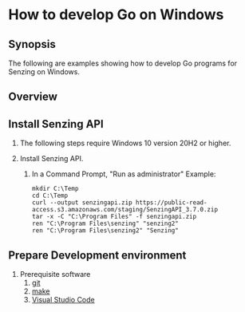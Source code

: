# How to develop Go on Windows

## Synopsis

The following are examples showing how to develop Go programs for Senzing on Windows.

## Overview

## Install Senzing API

1. The following steps require Windows 10 version 20H2 or higher.

1. Install Senzing API.
    1. In a Command Prompt, "Run as administrator"
       Example:

        ```console
        mkdir C:\Temp
        cd C:\Temp
        curl --output senzingapi.zip https://public-read-access.s3.amazonaws.com/staging/SenzingAPI_3.7.0.zip
        tar -x -C "C:\Program Files" -f senzingapi.zip
        ren "C:\Program Files\senzing" "senzing2"
        ren "C:\Program Files\senzing2" "Senzing"
        ```

## Prepare Development environment

1. Prerequisite software
    1. [git](../WHATIS/git.md#windows)
    1. [make](../WHATIS/make.md)
    1. [Visual Studio Code](../WHATIS/visual-studio-code.md#windows)
